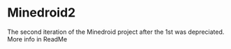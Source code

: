 Minedroid2
==========

The second iteration of the Minedroid project after the 1st was depreciated. More info in ReadMe

